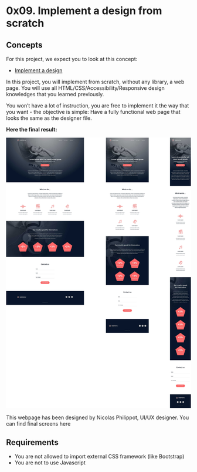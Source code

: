 # 0x09. Implement a design from scratch

## Concepts
For this project, we expect you to look at this concept:

 - [Implement a design](https://intranet.hbtn.io/concepts/220)

In this project, you will implement from scratch, without any library, a web page. You will use all HTML/CSS/Accessibility/Responsive design knowledges that you learned previously.

You won’t have a lot of instruction, you are free to implement it the way that you want - the objective is simple: Have a fully functional web page that looks the same as the designer file.

**Here the final result:**

![Final Result](images/readme.jpg "Final result")

This webpage has been designed by Nicolas Philippot, UI/UX designer. You can find final screens here

## Requirements
- You are not allowed to import external CSS framework (like Bootstrap)
- You are not to use Javascript
